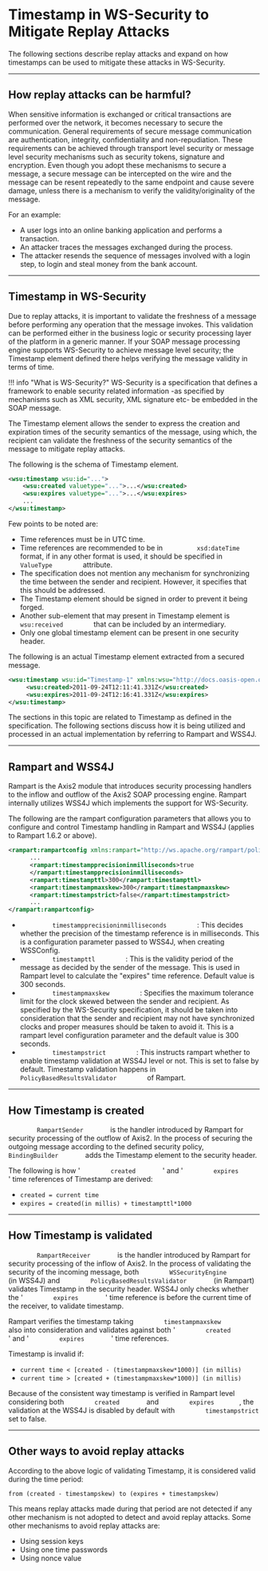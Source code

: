 # Timestamp in WS-Security to Mitigate Replay Attacks

The following sections describe replay attacks and expand on how
timestamps can be used to mitigate these attacks in WS-Security.

---

## How replay attacks can be harmful?

When sensitive information is exchanged or critical transactions are
performed over the network, it becomes necessary to secure the
communication. General requirements of secure message communication are
authentication, integrity, confidentiality and non-repudiation. These
requirements can be achieved through transport level security or message
level security mechanisms such as security tokens, signature and
encryption. Even though you adopt these mechanisms to secure a message,
a secure message can be intercepted on the wire and the message can be
resent repeatedly to the same endpoint and cause severe damage, unless
there is a mechanism to verify the validity/originality of the message.

For an example:

-   A user logs into an online banking application and performs a
    transaction.
-   An attacker traces the messages exchanged during the process.
-   The attacker resends the sequence of messages involved with a login
    step, to login and steal money from the bank account.

---

## Timestamp in WS-Security

Due to replay attacks, it is important to validate the freshness of a
message before performing any operation that the message invokes. This
validation can be performed either in the business logic or security
processing layer of the platform in a generic manner. If your SOAP
message processing engine supports WS-Security to achieve message level
security; the Timestamp element defined there helps verifying the
message validity in terms of time.

!!! info "What is WS-Security?"
    WS-Security is a specification that defines a framework to enable
    security related information -as specified by mechanisms such as XML
    security, XML signature etc- be embedded in the SOAP message.

The Timestamp element allows the sender to express the creation and
expiration times of the security semantics of the message, using which,
the recipient can validate the freshness of the security semantics of
the message to mitigate replay attacks.

The following is the schema of Timestamp element.

``` xml
<wsu:timestamp wsu:id="...">  
    <wsu:created valuetype="...">...</wsu:created>  
    <wsu:expires valuetype="...">...</wsu:expires>  
    ...  
</wsu:timestamp>
```

Few points to be noted are:

-   Time references must be in UTC time.
-   Time references are recommended to be in
    `          xsd:dateTime         ` format, if in any other format is
    used, it should be specified in `          ValueType         `
    attribute.
-   The specification does not mention any mechanism for synchronizing
    the time between the sender and recipient. However, it specifies
    that this should be addressed.
-   The Timestamp element should be signed in order to prevent it being
    forged.
-   Another sub-element that may present in Timestamp element is
    `          wsu:received         ` that can be included by an
    intermediary.
-   Only one global timestamp element can be present in one security
    header.

The following is an actual Timestamp element extracted from a secured
message.

``` xml
<wsu:timestamp wsu:id="Timestamp-1" xmlns:wsu="http://docs.oasis-open.org/wss/2004/01/oasis-200401-wss-wssecurity-utility-1.0.xsd">  
     <wsu:created>2011-09-24T12:11:41.331Z</wsu:created>  
     <wsu:expires>2011-09-24T12:16:41.331Z</wsu:expires>  
</wsu:timestamp>
```

The sections in this topic are related to Timestamp as defined in the
specification. The following sections discuss how it is being utilized
and processed in an actual implementation by referring to Rampart and
WSS4J.

---

## Rampart and WSS4J

Rampart is the Axis2 module that introduces security processing handlers
to the inflow and outflow of the Axis2 SOAP processing engine. Rampart
internally utilizes WSS4J which implements the support for WS-Security.

The following are the rampart configuration parameters that allows you
to configure and control Timestamp handling in Rampart and WSS4J
(applies to Rampart 1.6.2 or above).

``` xml
<rampart:rampartconfig xmlns:rampart="http://ws.apache.org/rampart/policy">  
      ...  
      <rampart:timestampprecisioninmilliseconds>true  
      </rampart:timestampprecisioninmilliseconds>  
      <rampart:timestampttl>300</rampart:timestampttl>  
      <rampart:timestampmaxskew>300</rampart:timestampmaxskew>  
      <rampart:timestampstrict>false</rampart:timestampstrict>  
      ...  
</rampart:rampartconfig>
```

-   `          timestampprecisioninmilliseconds         ` : This decides
    whether the precision of the timestamp reference is in milliseconds.
    This is a configuration parameter passed to WSS4J, when creating
    WSSConfig.
-   `          timestampttl         ` : This is the validity period of
    the message as decided by the sender of the message. This is used in
    Rampart level to calculate the "expires" time reference. Default
    value is 300 seconds.
-   `          timestampmaxskew         ` : Specifies the maximum
    tolerance limit for the clock skewed between the sender and
    recipient. As specified by the WS-Security specification, it should
    be taken into consideration that the sender and recipient may not
    have synchronized clocks and proper measures should be taken to
    avoid it. This is a rampart level configuration parameter and the
    default value is 300 seconds.
-   `          timestampstrict         ` : This instructs rampart
    whether to enable timestamp validation at WSS4J level or not. This
    is set to false by default. Timestamp validation happens in
    `          PolicyBasedResultsValidator         ` of Rampart.

---

## How Timestamp is created

`         RampartSender        ` is the handler introduced by Rampart
for security processing of the outflow of Axis2. In the process of
securing the outgoing message according to the defined security policy,
`         BindingBuilder        ` adds the Timestamp element to the
security header.

The following is how ' `         created        ` ' and '
`         expires        ` ' time references of Timestamp are derived:

-   `created = current time`
-   `expires = created(in millis) + timestampttl*1000`

---

## How Timestamp is validated

`         RampartReceiver        ` is the handler introduced by Rampart
for security processing of the inflow of Axis2. In the process of
validating the security of the incoming message, both
`         WSSecurityEngine        ` (in WSS4J) and
`         PolicyBasedResultsValidator        ` (in Rampart) validates
Timestamp in the security header. WSS4J only checks whether the '
`         expires        ` ' time reference is before the current time
of the receiver, to validate timestamp.

Rampart verifies the timestamp taking
`         timestampmaxskew        ` also into consideration and
validates against both ' `         created        ` ' and '
`         expires        ` ' time references.

Timestamp is invalid if:

- `current time < [created - (timestampmaxskew*1000)] (in millis)`
- `current time > [created + (timestampmaxskew*1000)] (in millis)`

Because of the consistent way timestamp is verified in Rampart level
considering both `         created        ` and
`         expires        `, the validation at the WSS4J is disabled by
default with `         timestampstrict        ` set to false.

---

## Other ways to avoid replay attacks

According to the above logic of validating Timestamp, it is considered
valid during the time period:
```
from (created - timestampskew) to (expires + timestampskew)
```

This means replay attacks made during that period are not detected if
any other mechanism is not adopted to detect and avoid replay
attacks. Some other mechanisms to avoid replay attacks are:

-   Using session keys
-   Using one time passwords
-   Using nonce value

